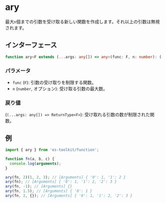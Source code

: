 # ary

最大`n`個までの引数を受け取る新しい関数を作成します。それ以上の引数は無視されます。

## インターフェース

```typescript
function ary<F extends (...args: any[]) => any>(func: F, n: number): (...args: any[]) => ReturnType<F>;
```

### パラメータ

- `func` (`F`): 引数の受け取りを制限する関数。
- `n` (`number`, オプション): 受け取る引数の最大数。

### 戻り値

(`(...args: any[]) => ReturnType<F>`): 受け取れる引数の数が制限された関数。

## 例

```typescript
import { ary } from 'es-toolkit/function';

function fn(a, b, c) {
  console.log(arguments);
}

ary(fn, 2)(1, 2, 3); // [Arguments] { '0': 1, '1': 2 }
ary(fn); // [Arguments] { '0': 1, '1': 2, '2': 3 }
ary(fn, -1); // [Arguments] {}
ary(fn, 1.5); // [Arguments] { '0': 1 }
ary(fn, 2, {}); // [Arguments] { '0': 1, '1': 2, '2': 3 }
```
